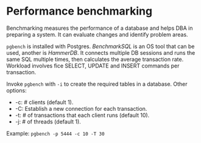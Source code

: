 # Performance benchmarking

Benchmarking measures the performance of a database and helps DBA in
preparing a system. It can evaluate changes and identify problem areas.

``pgbench`` is installed with Postgres. *BenchmarkSQL* is an OS tool
that can be used, another is *HammerDB*. It connects multiple DB
sessions and runs the same SQL multiple times, then calculates the
average transaction rate. Workload involves fice SELECT, UPDATE and
INSERT commands per transaction.

Invoke ``pgbench`` with ``-i`` to create the required tables in a
database. Other options:

* -c: # clients (default 1).
* -C: Establish a new connection for each transaction.
* -t: # of transactions that each client runs (default 10).
* -j: # of threads (default 1).

Example: ``pgbench -p 5444 -c 10 -T 30``
